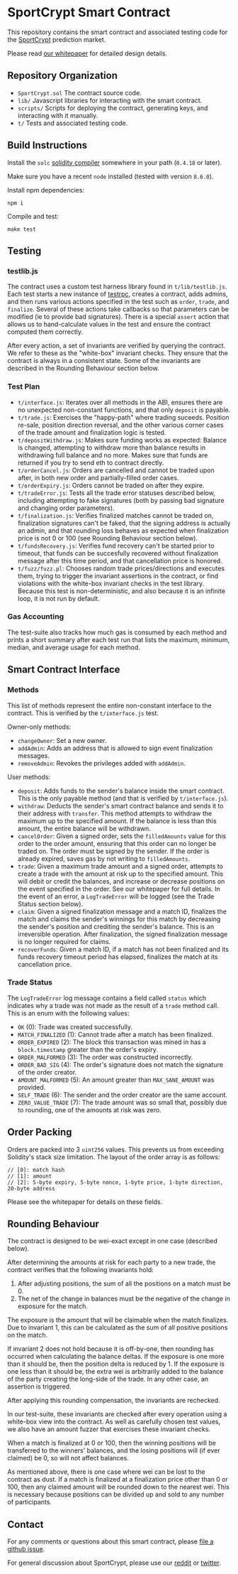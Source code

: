 # SportCrypt Smart Contract

This repository contains the smart contract and associated testing code for the [SportCrypt](https://sportcrypt.com) prediction market.

Please read [our whitepaper](https://sportcrypt.com/whitepaper.pdf) for detailed design details.


## Repository Organization

* `SportCrypt.sol`
  The contract source code.
* `lib/`
  Javascript libraries for interacting with the smart contract.
* `scripts/`
  Scripts for deploying the contract, generating keys, and interacting with it manually.
* `t/`
  Tests and associated testing code.


## Build Instructions

Install the `solc` [solidity compiler](https://github.com/ethereum/solidity/releases) somewhere in your path (`0.4.18` or later).

Make sure you have a recent `node` installed (tested with version `8.6.0`).

Install npm dependencies:

    npm i

Compile and test:

    make test



## Testing

### testlib.js

The contract uses a custom test harness library found in `t/lib/testlib.js`. Each test starts a new instance of [testrpc](https://github.com/ethereumjs/testrpc/), creates a contract, adds admins, and then runs various actions specified in the test such as `order`, `trade`, and `finalize`. Several of these actions take callbacks so that parameters can be modified (ie to provide bad signatures). There is a special `assert` action that allows us to hand-calculate values in the test and ensure the contract computed them correctly.

After every action, a set of invariants are verified by querying the contract. We refer to these as the "white-box" invariant checks. They ensure that the contract is always in a consistent state. Some of the invariants are described in the Rounding Behaviour section below.

### Test Plan

* `t/interface.js`: Iterates over all methods in the ABI, ensures there are no unexpected non-constant functions, and that only `deposit` is payable.
* `t/trade.js`: Exercises the "happy-path" where trading suceeds. Position re-sale, position direction reversal, and the other various corner cases of the trade amount and finalization logic is tested.
* `t/depositWithdraw.js`: Makes sure funding works as expected: Balance is changed, attempting to withdraw more than balance results in withdrawing full balance and no more. Makes sure that funds are returned if you try to send eth to contract directly.
* `t/orderCancel.js`: Orders are cancelled and cannot be traded upon after, in both new order and partially-filled order cases.
* `t/orderExpiry.js`: Orders cannot be traded on after they expire.
* `t/tradeError.js`: Tests all the trade error statuses described below, including attempting to fake signatures (both by passing bad signature and changing order parameters).
* `t/finalization.js`: Verifies finalized matches cannot be traded on, finalization signatures can't be faked, that the signing address is actually an admin, and that rounding loss behaves as expected when finalization price is not 0 or 100 (see Rounding Behaviour section below).
* `t/fundsRecovery.js`: Verifies fund recovery can't be started prior to timeout, that funds can be succesfully recovered without finalization message after this time period, and that cancellation price is honored.
* `t/fuzz/fuzz.pl`: Chooses random trade prices/directions and executes them, trying to trigger the invariant assertions in the contract, or find violations with the white-box invariant checks in the test library. Because this test is non-deterministic, and also because it is an infinite loop, it is not run by default.

### Gas Accounting

The test-suite also tracks how much gas is consumed by each method and prints a short summary after each test run that lists the maximum, minimum, median, and average usage for each method.



## Smart Contract Interface

### Methods

This list of methods represent the entire non-constant interface to the contract. This is verified by the `t/interface.js` test.

Owner-only methods:

* `changeOwner`: Set a new owner.
* `addAdmin`: Adds an address that is allowed to sign event finalization messages.
* `removeAdmin`: Revokes the privileges added with `addAdmin`.

User methods:

* `deposit`: Adds funds to the sender's balance inside the smart contract. This is the only payable method (and that is verified by `t/interface.js`).
* `withdraw`: Deducts the sender's smart contract balance and sends it to their address with `transfer`. This method attempts to withdraw the maximum up to the specified amount. If the balance is less than this amount, the entire balance will be withdrawn.
* `cancelOrder`: Given a signed order, sets the `filledAmounts` value for this order to the order amount, ensuring that this order can no longer be traded on. The order must be signed by the sender. If the order is already expired, saves gas by not writing to `filledAmounts`.
* `trade`: Given a maximum trade amount and a signed order, attempts to create a trade with the amount at risk up to the specified amount. This will debit or credit the balances, and increase or decrease positions on the event specified in the order. See our whitepaper for full details. In the event of an error, a `LogTradeError` will be logged (see the Trade Status section below).
* `claim`: Given a signed finalization message and a match ID, finalizes the match and claims the sender's winnings for this match by decreasing the sender's position and crediting the sender's balance. This is an irreversible operation. After finalization, the signed finalization message is no longer required for claims.
* `recoverFunds`: Given a match ID, if a match has not been finalized and its funds recovery timeout period has elapsed, finalizes the match at its cancellation price.

### Trade Status

The `LogTradeError` log message contains a field called `status` which indicates why a trade was not made as the result of a `trade` method call. This is an enum with the following values:

* `OK` (0):
  Trade was created successfully.
* `MATCH_FINALIZED` (1):
  Cannot trade after a match has been finalized.
* `ORDER_EXPIRED` (2):
  The block this transaction was mined in has a `block.timestamp` greater than the order's expiry.
* `ORDER_MALFORMED` (3):
  The order was constructed incorrectly.
* `ORDER_BAD_SIG` (4):
  The order's signature does not match the signature of the order creator.
* `AMOUNT_MALFORMED` (5):
  An amount greater than `MAX_SANE_AMOUNT` was provided.
* `SELF_TRADE` (6):
  The sender and the order creator are the same account.
* `ZERO_VALUE_TRADE` (7):
  The trade amount was so small that, possibly due to rounding, one of the amounts at risk was zero.

## Order Packing

Orders are packed into 3 `uint256` values. This prevents us from exceeding Solidity's stack size limitation. The layout of the order array is as follows:

    // [0]: match hash
    // [1]: amount
    // [2]: 5-byte expiry, 5-byte nonce, 1-byte price, 1-byte direction, 20-byte address

Please see the whitepaper for details on these fields.



## Rounding Behaviour

The contract is designed to be wei-exact except in one case (described below).

After determining the amounts at risk for each party to a new trade, the contract verifies that the following invariants hold:

1. After adjusting positions, the sum of all the positions on a match must be 0.
1. The net of the change in balances must be the negative of the change in exposure for the match.

The exposure is the amount that will be claimable when the match finalizes. Due to invariant 1, this can be calculated as the sum of all positive positions on the match.

If invariant 2 does not hold because it is off-by-one, then rounding has occurred when calculating the balance deltas. If the exposure is one more than it should be, then the position delta is reduced by 1. If the exposure is one less than it should be, the extra wei is arbitrarily added to the balance of the party creating the long-side of the trade. In any other case, an assertion is triggered.

After applying this rounding compensation, the invariants are rechecked.

In our test-suite, these invariants are checked after every operation using a white-box view into the contract. As well as carefully chosen test values, we also have an amount fuzzer that exercises these invariant checks.

When a match is finalized at 0 or 100, then the winning positions will be transferred to the winners' balances, and the losing positions will (if ever claimed) be 0, so will not affect balances.

As mentioned above, there is one case where wei can be lost to the contract as dust. If a match is finalized at a finalization price other than 0 or 100, then any claimed amount will be rounded down to the nearest wei. This is necessary because positions can be divided up and sold to any number of participants.


## Contact

For any comments or questions about this smart contract, please [file a github issue](https://github.com/hoytech/sportcrypt-contract/issues/new).

For general discussion about SportCrypt, please use our [reddit](https://www.reddit.com/r/SportCrypt/) or [twitter](https://twitter.com/sportcrypt).
